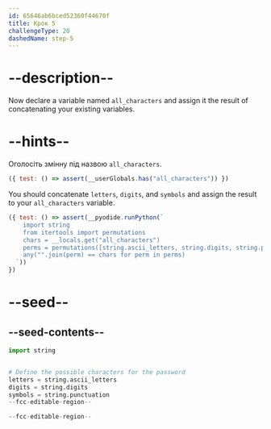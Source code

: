 ```yaml
---
id: 65646ab6bced52360f44670f
title: Крок 5
challengeType: 20
dashedName: step-5
---
```


# --description--

Now declare a variable named `all_characters` and assign it the result of concatenating your existing variables.

# --hints--

Оголосіть змінну під назвою `all_characters`.

```js
({ test: () => assert(__userGlobals.has("all_characters")) })
```

You should concatenate `letters`, `digits`, and `symbols` and assign the result to your `all_characters` variable.

```js
({ test: () => assert(__pyodide.runPython(`
    import string
    from itertools import permutations
    chars = __locals.get("all_characters")
    perms = permutations([string.ascii_letters, string.digits, string.punctuation])
    any("".join(perm) == chars for perm in perms)
  `))
})
```

# --seed--

## --seed-contents--

```py
import string


# Define the possible characters for the password
letters = string.ascii_letters
digits = string.digits
symbols = string.punctuation
--fcc-editable-region--

--fcc-editable-region--
```
